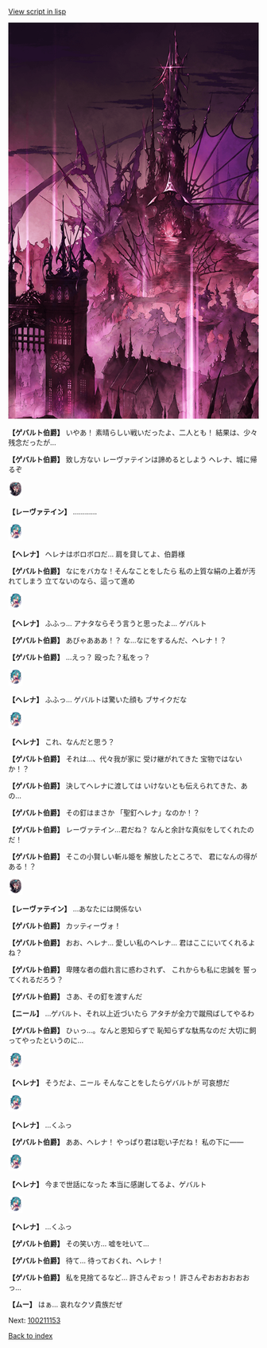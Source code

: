 [View script in lisp](../scripts/100211151.txt)

![300_devil_daytime01.png](../images/backgrounds/300_devil_daytime01.png)

**【ゲバルト伯爵】**
いやあ！
素晴らしい戦いだったよ、二人とも！
結果は、少々残念だったが…

**【ゲバルト伯爵】**
致し方ない
レーヴァテインは諦めるとしよう
ヘレナ、城に帰るぞ

<img src="../images/units/3100211.png" alt="3100211.png" height="34"/>

**【レーヴァテイン】**
…………

<img src="../images/units/3302811.png" alt="3302811.png" height="34"/>

**【ヘレナ】**
ヘレナはボロボロだ…
肩を貸してよ、伯爵様

**【ゲバルト伯爵】**
なにをバカな！そんなことをしたら
私の上質な絹の上着が汚れてしまう
立てないのなら、這って進め

<img src="../images/units/3302811.png" alt="3302811.png" height="34"/>

**【ヘレナ】**
ふふっ…
アナタならそう言うと思ったよ…
ゲバルト

**【ゲバルト伯爵】**
あびゃあああ！？
な…なにをするんだ、ヘレナ！？

**【ゲバルト伯爵】**
…えっ？
殴った？私をっ？

<img src="../images/units/3302811.png" alt="3302811.png" height="34"/>

**【ヘレナ】**
ふふっ…
ゲバルトは驚いた顔も
ブサイクだな

<img src="../images/units/3302811.png" alt="3302811.png" height="34"/>

**【ヘレナ】**
これ、なんだと思う？

**【ゲバルト伯爵】**
それは…、代々我が家に
受け継がれてきた
宝物ではないか！？

**【ゲバルト伯爵】**
決してヘレナに渡しては
いけないとも伝えられてきた、あの…

**【ゲバルト伯爵】**
その釘はまさか
「聖釘ヘレナ」なのか！？

**【ゲバルト伯爵】**
レーヴァテイン…君だね？
なんと余計な真似をしてくれたのだ！

**【ゲバルト伯爵】**
そこの小賢しい斬ル姫を
解放したところで、
君になんの得がある！？

<img src="../images/units/3100211.png" alt="3100211.png" height="34"/>

**【レーヴァテイン】**
…あなたには関係ない

**【ゲバルト伯爵】**
カッティーヴォ！

**【ゲバルト伯爵】**
おお、ヘレナ…
愛しい私のヘレナ…
君はここにいてくれるよね？

**【ゲバルト伯爵】**
卑賤な者の戯れ言に惑わされず、
これからも私に忠誠を
誓ってくれるだろう？

**【ゲバルト伯爵】**
さあ、その釘を渡すんだ

**【ニール】**
…ゲバルト、それ以上近づいたら
アタチが全力で蹴飛ばしてやるわ

**【ゲバルト伯爵】**
ひぃっ…。なんと恩知らずで
恥知らずな駄馬なのだ
大切に飼ってやったというのに…

<img src="../images/units/3302811.png" alt="3302811.png" height="34"/>

**【ヘレナ】**
そうだよ、ニール
そんなことをしたらゲバルトが
可哀想だ

<img src="../images/units/3302811.png" alt="3302811.png" height="34"/>

**【ヘレナ】**
…くふっ

**【ゲバルト伯爵】**
ああ、ヘレナ！
やっぱり君は聡い子だね！
私の下に――

<img src="../images/units/3302811.png" alt="3302811.png" height="34"/>

**【ヘレナ】**
今まで世話になった
本当に感謝してるよ、ゲバルト

<img src="../images/units/3302811.png" alt="3302811.png" height="34"/>

**【ヘレナ】**
…くふっ

**【ゲバルト伯爵】**
その笑い方…
嘘を吐いて…

**【ゲバルト伯爵】**
待て…
待っておくれ、ヘレナ！

**【ゲバルト伯爵】**
私を見捨てるなど…
許さんぞぉっ！
許さんぞおおおおおおっ…

**【ムー】**
はぁ…
哀れなクソ貴族だぜ

Next: [100211153](100211153.md)

[Back to index](index.md)
